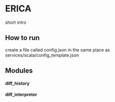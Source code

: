 # ERICA
short intro

## How to run
create a file called config.json in the same place as services/scala/config_template.json

## Modules
#### diff_history
#### diff_interpreter
